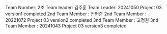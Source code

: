 Team Number: 2조
Team leader: 김주훈
Team Leader: 20241050
Project 03 version1 completed
2nd Team Member : 전현준
2nd Team Member : 20221072
Project 03 version2 completed
3nd Team Member : 고정원
3nd Team Member : 20241043
Project 03 version3 completed